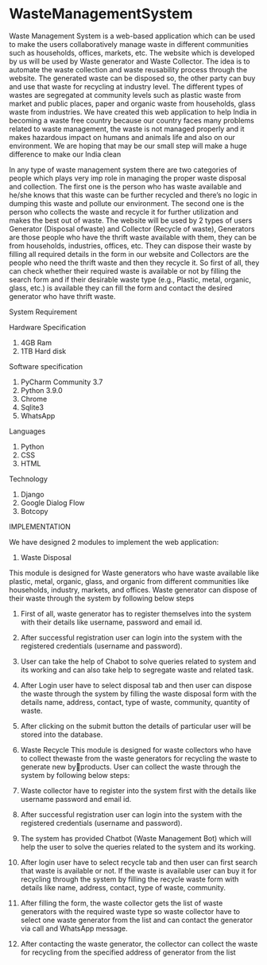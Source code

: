 # WasteManagementSystem

Waste Management System is a web-based application which can be used to make the users collaboratively manage waste in different communities 
such as households, offices, markets, etc. The website which is developed by us will be used by Waste generator and Waste Collector. The idea is to 
automate the waste collection and waste reusability process through the website. The generated waste can be disposed so, the other party can buy 
and use that waste for recycling at industry level. The different types of wastes are segregated at community levels such as plastic waste from 
market and public places, paper and organic waste from households, glass waste from industries. We have created this web application to help India in 
becoming a waste free country because our country faces many problems related to waste management, the waste is not managed properly and it 
makes hazardous impact on humans and animals life and also on our environment. We are hoping that may be our small step will make a huge difference to make our India clean

In any type of waste management system there are two categories of people which plays very imp role in managing the proper waste disposal and 
collection. The first one is the person who has waste available and he/she knows that this waste can be further recycled and there’s no logic in 
dumping this waste and pollute our environment. The second one is the person who collects the waste and recycle it for further utilization and makes
the best out of waste. The website will be used by 2 types of users Generator (Disposal ofwaste) and Collector (Recycle of waste), Generators are those people who 
have the thrift waste available with them, they can be from households, industries, offices, etc. They can dispose their waste by filling all required 
details in the form in our website and Collectors are the people who need the thrift waste and then they recycle it. So first of all, they can check 
whether their required waste is available or not by filling the search form and if their desirable waste type (e.g., Plastic, metal, organic, glass, etc.) is 
available they can fill the form and contact the desired generator who have thrift waste.


System Requirement

Hardware Specification
1. 4GB Ram
2. 1TB Hard disk

Software specification
1. PyCharm Community 3.7
2. Python 3.9.0
3. Chrome
4. Sqlite3
5. WhatsApp

Languages
1. Python
2. CSS
3. HTML

Technology
1. Django
2. Google Dialog Flow
3. Botcopy


IMPLEMENTATION

We have designed 2 modules to implement the web application:

1. Waste Disposal

This module is designed for Waste generators who have waste available like plastic, metal, organic, glass, and organic from different communities like households, industry, markets, and offices. 
Waste generator can dispose of their waste through the system by following below steps

1. First of all, waste generator has to register themselves into the system with their details like username, password and email id.
2. After successful registration user can login into the system with the registered credentials (username and password).
3. User can take the help of Chabot to solve queries related to system and its working and can also take help to segregate waste and related task.
4. After Login user have to select disposal tab and then user can dispose the waste through the system by filling the waste disposal form with the details name, address, contact, type of waste, community, quantity of waste.
5. After clicking on the submit button the details of particular user will be stored into the database.


2. Waste Recycle
This module is designed for waste collectors who have to collect thewaste from the waste generators for recycling the waste to generate new byproducts. 
User can collect the waste through the system by following below steps:

1. Waste collector have to register into the system first with the details like username password and email id.
2. After successful registration user can login into the system with the registered credentials (username and password).
3. The system has provided Chatbot (Waste Management Bot) which will help the user to solve the queries related to the system and its working.
4. After login user have to select recycle tab and then user can first search that waste is available or not. If the waste is available user can buy it for recycling through the system by filling the recycle waste form with details like name, address, contact, type of waste, community.
5. After filling the form, the waste collector gets the list of waste generators with the required waste type so waste collector have to select one waste generator from the list and can contact the generator via call and WhatsApp message.
6. After contacting the waste generator, the collector can collect the waste for recycling from the specified address of generator from the list
